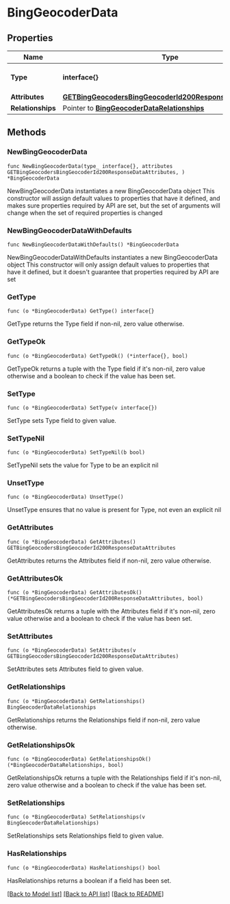 # BingGeocoderData

## Properties

Name | Type | Description | Notes
------------ | ------------- | ------------- | -------------
**Type** | **interface{}** | The resource&#39;s type | 
**Attributes** | [**GETBingGeocodersBingGeocoderId200ResponseDataAttributes**](GETBingGeocodersBingGeocoderId200ResponseDataAttributes.md) |  | 
**Relationships** | Pointer to [**BingGeocoderDataRelationships**](BingGeocoderDataRelationships.md) |  | [optional] 

## Methods

### NewBingGeocoderData

`func NewBingGeocoderData(type_ interface{}, attributes GETBingGeocodersBingGeocoderId200ResponseDataAttributes, ) *BingGeocoderData`

NewBingGeocoderData instantiates a new BingGeocoderData object
This constructor will assign default values to properties that have it defined,
and makes sure properties required by API are set, but the set of arguments
will change when the set of required properties is changed

### NewBingGeocoderDataWithDefaults

`func NewBingGeocoderDataWithDefaults() *BingGeocoderData`

NewBingGeocoderDataWithDefaults instantiates a new BingGeocoderData object
This constructor will only assign default values to properties that have it defined,
but it doesn't guarantee that properties required by API are set

### GetType

`func (o *BingGeocoderData) GetType() interface{}`

GetType returns the Type field if non-nil, zero value otherwise.

### GetTypeOk

`func (o *BingGeocoderData) GetTypeOk() (*interface{}, bool)`

GetTypeOk returns a tuple with the Type field if it's non-nil, zero value otherwise
and a boolean to check if the value has been set.

### SetType

`func (o *BingGeocoderData) SetType(v interface{})`

SetType sets Type field to given value.


### SetTypeNil

`func (o *BingGeocoderData) SetTypeNil(b bool)`

 SetTypeNil sets the value for Type to be an explicit nil

### UnsetType
`func (o *BingGeocoderData) UnsetType()`

UnsetType ensures that no value is present for Type, not even an explicit nil
### GetAttributes

`func (o *BingGeocoderData) GetAttributes() GETBingGeocodersBingGeocoderId200ResponseDataAttributes`

GetAttributes returns the Attributes field if non-nil, zero value otherwise.

### GetAttributesOk

`func (o *BingGeocoderData) GetAttributesOk() (*GETBingGeocodersBingGeocoderId200ResponseDataAttributes, bool)`

GetAttributesOk returns a tuple with the Attributes field if it's non-nil, zero value otherwise
and a boolean to check if the value has been set.

### SetAttributes

`func (o *BingGeocoderData) SetAttributes(v GETBingGeocodersBingGeocoderId200ResponseDataAttributes)`

SetAttributes sets Attributes field to given value.


### GetRelationships

`func (o *BingGeocoderData) GetRelationships() BingGeocoderDataRelationships`

GetRelationships returns the Relationships field if non-nil, zero value otherwise.

### GetRelationshipsOk

`func (o *BingGeocoderData) GetRelationshipsOk() (*BingGeocoderDataRelationships, bool)`

GetRelationshipsOk returns a tuple with the Relationships field if it's non-nil, zero value otherwise
and a boolean to check if the value has been set.

### SetRelationships

`func (o *BingGeocoderData) SetRelationships(v BingGeocoderDataRelationships)`

SetRelationships sets Relationships field to given value.

### HasRelationships

`func (o *BingGeocoderData) HasRelationships() bool`

HasRelationships returns a boolean if a field has been set.


[[Back to Model list]](../README.md#documentation-for-models) [[Back to API list]](../README.md#documentation-for-api-endpoints) [[Back to README]](../README.md)


